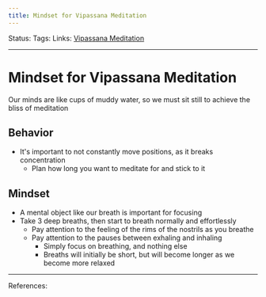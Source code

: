 ```yaml
---
title: Mindset for Vipassana Meditation
---
```

Status:
Tags:
Links: [Vipassana Meditation](out/vipassana-meditation.md)
___
# Mindset for Vipassana Meditation
Our minds are like cups of muddy water, so we must sit still to achieve the bliss of meditation
## Behavior
- It's important to not constantly move positions, as it breaks concentration
	- Plan how long you want to meditate for and stick to it
## Mindset
- A mental object like our breath is important for focusing
- Take 3 deep breaths, then start to breath normally and effortlessly
	- Pay attention to the feeling of the rims of the nostrils as you breathe
	- Pay attention to the pauses between exhaling and inhaling
		- Simply focus on breathing, and nothing else
		- Breaths will initially be short, but will become longer as we become more relaxed
___
References: